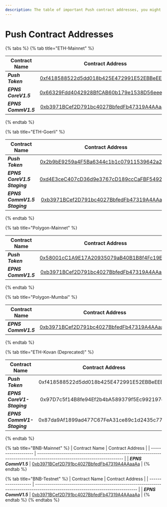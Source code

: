 ```yaml
---
description: The table of important Push contract addresses, you might need.
---
```


# Push Contract Addresses



{% tabs %}
{% tab title="ETH-Mainnet" %}


<table><thead><tr><th width="229.66666666666669">Contract Name</th><th align="center">Contract Address</th></tr></thead><tbody><tr><td><em><strong>Push Token</strong></em></td><td align="center"><a href="https://etherscan.io/token/0xf418588522d5dd018b425e472991e52ebbeeeeee">0xf418588522d5dd018b425E472991E52EBBeEEEEE</a></td></tr><tr><td><em><strong>EPNS CoreV1.5</strong></em></td><td align="center"><a href="https://etherscan.io/address/0x66329Fdd4042928BfCAB60b179e1538D56eeeeeE">0x66329Fdd4042928BfCAB60b179e1538D56eeeeeE</a></td></tr><tr><td><em><strong>EPNS CommV1.5</strong></em></td><td align="center"><a href="https://etherscan.io/address/0xb3971BCef2D791bc4027BbfedFb47319A4AAaaAa">0xb3971BCef2D791bc4027BbfedFb47319A4AAaaAa</a></td></tr></tbody></table>
{% endtab %}

{% tab title="ETH-Goerli" %}


<table><thead><tr><th width="320.09697439875873">Contract Name</th><th align="center">Contract Address</th></tr></thead><tbody><tr><td><em><strong>Push Token</strong></em><br></td><td align="center"><a href="https://goerli.etherscan.io/address/0x2b9bE9259a4F5Ba6344c1b1c07911539642a2D33">0x2b9bE9259a4F5Ba6344c1b1c07911539642a2D33</a></td></tr><tr><td><em><strong>EPNS CoreV1.5  Staging</strong></em> <br></td><td align="center"><a href="https://goerli.etherscan.io/address/0xd4e3cec407cd36d9e3767cd189cccafbf549202c">0xd4E3ceC407cD36d9e3767cD189ccCaFBF549202C</a></td></tr><tr><td><em><strong>EPNS CommV1.5 Staging</strong></em> <br></td><td align="center"><a href="https://goerli.etherscan.io/address/0xb3971bcef2d791bc4027bbfedfb47319a4aaaaaa">0xb3971BCef2D791bc4027BbfedFb47319A4AAaaAa</a></td></tr></tbody></table>
{% endtab %}

{% tab title="Polygon-Mainnet" %}
<table><thead><tr><th width="229.66666666666669">Contract Name</th><th align="center">Contract Address</th></tr></thead><tbody><tr><td><em><strong>Push Token</strong></em></td><td align="center"><a href="https://polygonscan.com/address/0x58001cc1a9e17a20935079ab40b1b8f4fc19efd1">0x58001cC1A9E17A20935079aB40B1B8f4Fc19EFd1</a></td></tr><tr><td><em><strong>EPNS CommV1.5</strong></em></td><td align="center"><a href="https://polygonscan.com/address/0xb3971BCef2D791bc4027BbfedFb47319A4AAaaAa#code">0xb3971BCef2D791bc4027BbfedFb47319A4AAaaAa</a></td></tr></tbody></table>
{% endtab %}

{% tab title="Polygon-Mumbai" %}


<table><thead><tr><th width="229.66666666666669">Contract Name</th><th align="center">Contract Address</th></tr></thead><tbody><tr><td><em><strong>EPNS CommV1.5</strong></em></td><td align="center"><a href="https://polygonscan.com/address/0xb3971BCef2D791bc4027BbfedFb47319A4AAaaAa#code">0xb3971BCef2D791bc4027BbfedFb47319A4AAaaAa</a></td></tr></tbody></table>
{% endtab %}

{% tab title="ETH-Kovan (Deprecated)" %}


<table><thead><tr><th width="320.09697439875873">Contract Name</th><th align="center">Contract Address</th></tr></thead><tbody><tr><td><em><strong>Push Token</strong></em></td><td align="center">0xf418588522d5dd018b425E472991E52EBBeEEEEE</td></tr><tr><td><em><strong>EPNS CoreV1-Staging</strong></em> </td><td align="center">0x97D7c5f14B8fe94Ef2b4bA589379f5Ec992197dA</td></tr><tr><td><em><strong>EPNS CommV1-Staging</strong></em> </td><td align="center">0x87da9Af1899ad477C67FeA31ce89c1d2435c77DC</td></tr></tbody></table>
{% endtab %}

{% tab title="BNB-Mainnet" %}
| Contract Name       | Contract Address                                                                                                          |
| ------------------- | ------------------------------------------------------------------------------------------------------------------------- |
| _**EPNS CommV1.5**_ | [0xb3971BCef2D791bc4027BbfedFb47319A4AAaaAa](https://bscscan.com/address/0xb3971BCef2D791bc4027BbfedFb47319A4AAaaAa#code) |
{% endtab %}

{% tab title="BNB-Testnet" %}
| Contract Name       | Contract Address                                                                                                                  |
| ------------------- | --------------------------------------------------------------------------------------------------------------------------------- |
| _**EPNS CommV1.5**_ | [0xb3971BCef2D791bc4027BbfedFb47319A4AAaaAa](https://testnet.bscscan.com/address/0xb3971BCef2D791bc4027BbfedFb47319A4AAaaAa#code) |
{% endtab %}
{% endtabs %}

